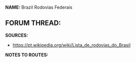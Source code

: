 ﻿**NAME:**
Brazil Rodovias Federais

**FORUM THREAD:**
- 


**SOURCES:**
- https://pt.wikipedia.org/wiki/Lista_de_rodovias_do_Brasil


**NOTES TO ROUTES:**
